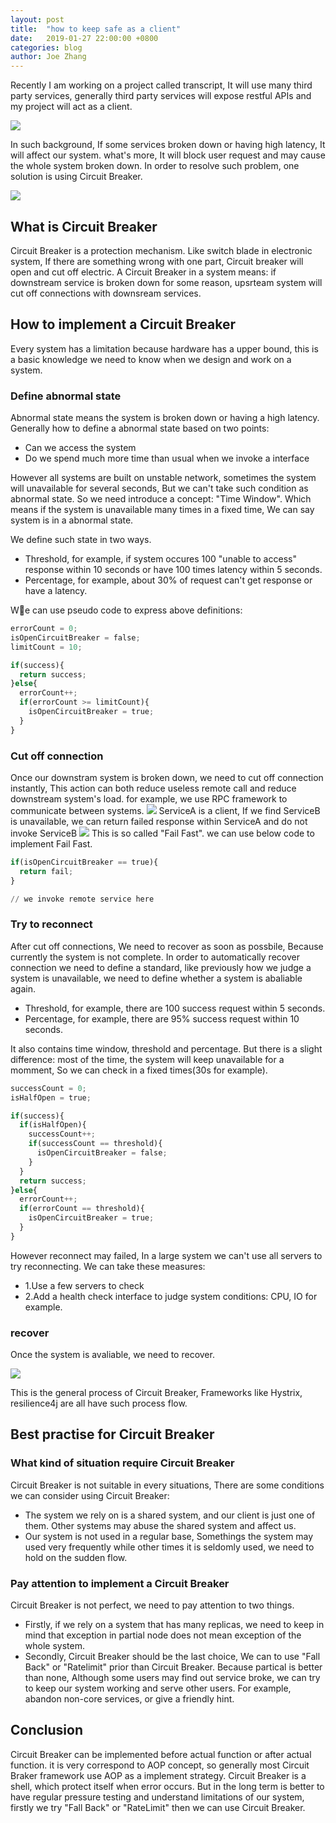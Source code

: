 ```yaml
---
layout: post
title:  "how to keep safe as a client"
date:   2019-01-27 22:00:00 +0800
categories: blog
author: Joe Zhang
---
```


Recently I am working on a project called transcript, It will use many third party services, generally third party services will expose restful APIs and my project will act as a client.

![](/integration-blog/assets/2019-01-24-how-to-keep-safe-as-a-client/transcript_sample.png)

In such background, If some services broken down or having high latency, It will affect our system. what's more, It will block user request and may cause the whole system broken down.
In order to resolve such problem, one solution is using Circuit Breaker.

![](https://mmbiz.qpic.cn/mmbiz_png/oB5bd6W6hI31YcnTS8xgHlND7GJnk9vSd4AzVWGyFNonEC5CuA1A09St2nUJ20ViaT2CPWl9GEBzuiazRoasZiaKQ/640?wx_fmt=png&tp=webp&wxfrom=5&wx_lazy=1&wx_co=1)

## What is Circuit Breaker

Circuit Breaker is a protection mechanism. Like switch blade in electronic system, If there are something wrong with one part, Circuit breaker will open and cut off electric. A Circuit Breaker in a system means: if downstream service is broken down for some reason, upsrteam system will cut off connections with downsream services.

## How to implement a Circuit Breaker

Every system has a limitation because hardware has a upper bound, this is a basic knowledge we need to know when we design and work on a system.

### Define abnormal state

Abnormal state means the system is broken down or having a high latency. Generally how to define a abnormal state based on two points:
- Can we access the system
- Do we spend much more time than usual when we invoke a interface

However all systems are built on unstable network, sometimes the system will unavailable for several seconds, But we can't take such condition as abnormal state. So we need introduce a concept: "Time Window". Which means if the system is unavailable many times in a fixed time, We can say system is in a abnormal state.

We define such state in two ways.
- Threshold, for example, if system occures 100 "unable to access" response within 10 seconds or have 100 times latency within 5 seconds.
- Percentage, for example, about 30% of request can't get response or have a latency.

We can use pseudo code to express above definitions:

```python
errorCount = 0;
isOpenCircuitBreaker = false;
limitCount = 10;

if(success){
  return success;
}else{
  errorCount++;
  if(errorCount >= limitCount){
    isOpenCircuitBreaker = true;
  }
}

```

### Cut off connection

Once our downstram system is broken down, we need to cut off connection instantly, This action can both reduce useless remote call and reduce downstream system's load.
for example, we use RPC framework to communicate between systems.
![](https://mmbiz.qpic.cn/mmbiz_png/oB5bd6W6hI31YcnTS8xgHlND7GJnk9vS47MgWD0aWMEqAYpvxibphTppSvBia6tRo3wpDgBgTKys8MqtgzwcqWXw/640?wx_fmt=png&tp=webp&wxfrom=5&wx_lazy=1&wx_co=1)
ServiceA is a client, If we find ServiceB is unavailable, we can return failed response within ServiceA and do not invoke ServiceB
![](https://mmbiz.qpic.cn/mmbiz_png/oB5bd6W6hI31YcnTS8xgHlND7GJnk9vS7HACeboGiaUlzjRXWJhR2nGMJQIYkfAxZE1TRfTIXME68kC6YPmRaIg/640?wx_fmt=png&tp=webp&wxfrom=5&wx_lazy=1&wx_co=1)
This is so called "Fail Fast". we can use below code to implement Fail Fast.

```python
if(isOpenCircuitBreaker == true){
  return fail;
}

// we invoke remote service here

```
### Try to reconnect

After cut off connections, We need to recover as soon as possbile, Because currently the system is not complete. In order to automatically recover connection we need to define a standard, like previously how we judge a system is unavailable, we need to define whether a system is abaliable again.
- Threshold, for example, there are 100 success request within 5 seconds.
- Percentage, for example, there are 95% success request within 10 seconds.

It also contains time window, threshold and percentage. But there is a slight difference: most of the time, the system will keep unavailable for a momment, So we can check in a fixed times(30s for example).

```python
successCount = 0;
isHalfOpen = true;

if(success){
  if(isHalfOpen){
    successCount++;
    if(successCount == threshold){
      isOpenCircuitBreaker = false;
    }
  }
  return success;
}else{
  errorCount++;
  if(errorCount == threshold){
    isOpenCircuitBreaker = true;
  }
}

```
However reconnect may failed, In a large system we can't use all servers to try reconnecting. We can take these measures:
- 1.Use a few servers to check
- 2.Add a health check interface to judge system conditions: CPU, IO for example.

### recover

Once the system is avaliable, we need to recover.

![](https://mmbiz.qpic.cn/mmbiz_png/oB5bd6W6hI31YcnTS8xgHlND7GJnk9vSUGPwicRFU6xJeNPxzKOWEhlM3yKSVdEfk1nusm5FfnRm1WyYkOVybBg/640?wx_fmt=png&tp=webp&wxfrom=5&wx_lazy=1&wx_co=1)

This is the general process of Circuit Breaker, Frameworks like Hystrix, resilience4j are all have such process flow.

## Best practise for Circuit Breaker

### What kind of situation require Circuit Breaker

Circuit Breaker is not suitable in every situations, There are some conditions we can consider using Circuit Breaker:
- The system we rely on is a shared system, and our client is just one of them. Other systems may abuse the shared system and affect us.
- Our system is not used in a regular base, Somethings the system may used very frequently while other times it is seldomly used, we need to hold on the sudden flow.

### Pay attention to implement a Circuit Breaker

Circuit Breaker is not perfect, we need to pay attention to two things.
- Firstly, if we rely on a system that has many replicas, we need to keep in mind that exception in partial node does not mean exception of the whole system.
- Secondly, Circuit Breaker should be the last choice, We can to use "Fall Back" or "Ratelimit" prior than Circuit Breaker. Because partical is better than none, Although some users may find out service broke, we can try to keep our system working and serve other users. For example, abandon non-core services, or give a friendly hint.

## Conclusion

Circuit Breaker can be implemented before actual function or after actual function. it is very correspond to AOP concept, so generally most Circuit Braker framework  use AOP as a implement strategy.
Circuit Breaker is a shell, which protect itself when error occurs. But in the long term is better to have regular pressure testing and understand limitations of our system, firstly we try "Fall Back" or "RateLimit" then we can use Circuit Breaker.
